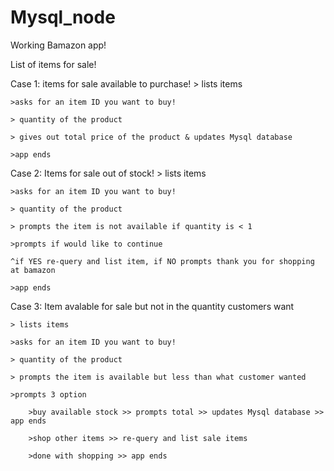 # Mysql_node

Working Bamazon app!

List of items for sale! 

Case 1: items for sale available to purchase!
	> lists items

	>asks for an item ID you want to buy!

	> quantity of the product

	> gives out total price of the product & updates Mysql database

	>app ends

Case 2: Items for sale out of stock!
	> lists items

	>asks for an item ID you want to buy!

	> quantity of the product

	> prompts the item is not available if quantity is < 1

	>prompts if would like to continue

	^if YES re-query and list item, if NO prompts thank you for shopping at bamazon

	>app ends

Case 3: Item avalable for sale but not in the quantity customers want

	> lists items

	>asks for an item ID you want to buy!

	> quantity of the product

	> prompts the item is available but less than what customer wanted

	>prompts 3 option

		>buy available stock >> prompts total >> updates Mysql database >> app ends

		>shop other items >> re-query and list sale items

		>done with shopping >> app ends



 
